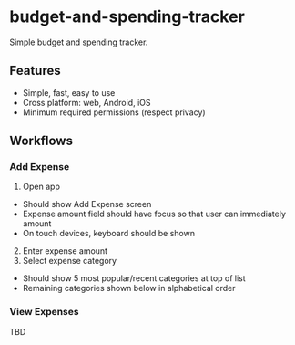 # budget-and-spending-tracker
Simple budget and spending tracker.

## Features
* Simple, fast, easy to use
* Cross platform: web, Android, iOS
* Minimum required permissions (respect privacy)

## Workflows

### Add Expense
1. Open app
  * Should show Add Expense screen
  * Expense amount field should have focus so that user can immediately amount
  * On touch devices, keyboard should be shown
2. Enter expense amount
3. Select expense category
  * Should show 5 most popular/recent categories at top of list
  * Remaining categories shown below in alphabetical order

### View Expenses
TBD